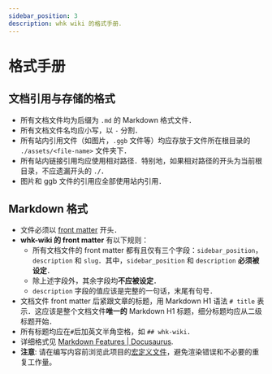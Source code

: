 ```yaml
---
sidebar_position: 3
description: whk wiki 的格式手册．
---
```


# 格式手册

## 文档引用与存储的格式

- 所有文档文件均为后缀为 `.md` 的 Markdown 格式文件．
- 所有文档文件名均应小写，以 `-` 分割．
- 所有站内引用文件（如图片，`.ggb` 文件等）均应存放于文件所在根目录的 `./assets/<file-name>` 文件夹下．
- 所有站内链接引用均应使用相对路径．特别地，如果相对路径的开头为当前根目录，不应遗漏开头的 `./`．
- 图片和 ggb 文件的引用应全部使用站内引用．

## Markdown 格式

- 文件必须以 [front matter](https://docusaurus.io/docs/markdown-features#front-matter) 开头．
- **whk-wiki 的 front matter** 有以下规则：
  - 所有文档文件的 front matter 都有且仅有三个字段：`sidebar_position`，`description` 和 `slug`．其中，`sidebar_position` 和 `description` **必须被设定**．
  - 除上述字段外，其余字段均**不应被设定**．
  - `description` 字段的值应该是完整的一句话，末尾有句号．
- 文档文件 front matter 后紧跟文章的标题，用 Markdown H1 语法 `# title` 表示．这应该是整个文档文件**唯一的** Markdown H1 标题，细分标题均应从二级标题开始．
- 所有标题均应在`#`后加英文半角空格，如 `## whk-wiki`．
- 详细格式见 [Markdown Features | Docusaurus](https://docusaurus.io/docs/markdown-features).
- **注意**: 请在编写内容前浏览此项目的[宏定义文件](https://github.com/whk-wiki/whk-wiki/blob/main/config%2Fmacros.config.js)，避免渲染错误和不必要的重复工作量。